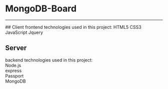 # MongoDB-Board  
<hr/>
## Client  
frontend technologies used in this project:  
HTML5  
CSS3  
JavaScript  
Jquery  

## Server  
backend technologies used in this project:  
Node.js  
express  
Passport  
MongoDB  


